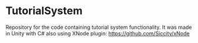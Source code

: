 # TutorialSystem
Repository for the code containing tutorial system functionality. 
It was made in Unity with C# also using XNode plugin: https://github.com/Siccity/xNode
